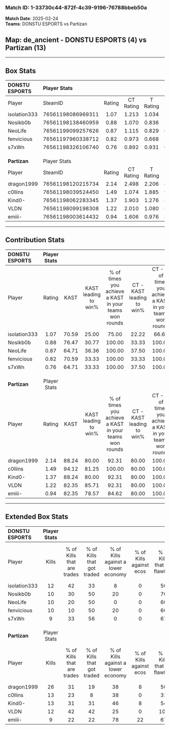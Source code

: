 ### Match ID: 1-33730c44-872f-4c39-9196-76788bbeb50a  
**Match Date**: 2025-02-24  
**Teams**: DONSTU ESPORTS vs Partizan  

## **Map**: de_ancient - DONSTU ESPORTS (4) vs Partizan (13)  
---  

## Box Stats  

| **DONSTU ESPORTS** | Player Stats      |        |           |          |       |       |       |         |        |      |     |
| :- | :- | :-: | :-: | :-: | :-: | :-: | :-: | :-: | :-: | :-: | :-: |
| Player             | SteamID           | Rating | CT Rating | T Rating | KAST  |  ADR  | Kills | Assists | Deaths | K/D  | HS% |
| isolation333       | 76561198086969311 |  1.07  |   1.213   |  1.034   | 70.59 | 82.4  |  12   |    4    |   13   | 0.92 | 58  |
| Nosikb0b           | 76561198138460959 |  0.88  |   1.070   |  0.836   | 76.47 | 78.5  |  10   |    5    |   17   | 0.59 | 30  |
| NeoLife            | 76561199099257626 |  0.87  |   1.115   |  0.829   | 64.71 | 75.7  |  10   |    4    |   14   | 0.71 | 60  |
| fenvicious         | 76561197960338712 |  0.82  |   0.973   |  0.668   | 70.59 | 58.7  |  10   |    3    |   15   | 0.67 | 60  |
| s7xWn              | 76561198326106740 |  0.76  |   0.892   |  0.931   | 64.71 | 54.4  |   9   |    5    |   14   | 0.64 | 33  |
|                    |                   |        |           |          |       |       |       |         |        |      |     |
|                    |                   |        |           |          |       |       |       |         |        |      |     |
|                    |                   |        |           |          |       |       |       |         |        |      |     |
| **Partizan**       | Player Stats      |        |           |          |       |       |       |         |        |      |     |
| Player             | SteamID           | Rating | CT Rating | T Rating | KAST  |  ADR  | Kills | Assists | Deaths | K/D  | HS% |
| dragon1999         | 76561198120215734 |  2.14  |   2.498   |  2.206   | 88.24 | 134.1 |  26   |    4    |   11   | 2.36 | 53  |
| c0llins            | 76561198039524450 |  1.49  |   1.074   |  1.885   | 94.12 | 94.4  |  13   |    5    |   8    | 1.63 | 46  |
| Kind0-             | 76561198062283345 |  1.37  |   1.903   |  1.276   | 88.24 | 83.3  |  13   |    8    |   10   | 1.30 | 38  |
| VLDN               | 76561198099198308 |  1.22  |   2.010   |  1.080   | 82.35 | 75.7  |  12   |    3    |   10   | 1.20 | 75  |
| emiii-             | 76561198003614432 |  0.94  |   1.606   |  0.976   | 82.35 | 53.9  |   9   |    4    |   12   | 0.75 | 33  |
---  

## Contribution Stats  

| **DONSTU ESPORTS** | Player Stats |       |                      |                                                        |                           |                                                             |                          |                                                            |
| :- | :-: | :-: | :-: | :-: | :-: | :-: | :-: | :-: |
| Player             |    Rating    | KAST  | KAST leading to win% | % of times you achieve a KAST in your teams won rounds | CT - KAST leading to win% | CT - % of times you achieve a KAST in your teams won rounds | T - KAST leading to win% | T - % of times you achieve a KAST in your teams won rounds |
| isolation333       |     1.07     | 70.59 |        25.00         |                         75.00                          |           22.22           |                            66.67                            |          33.33           |                           100.00                           |
| Nosikb0b           |     0.88     | 76.47 |        30.77         |                         100.00                         |           33.33           |                           100.00                            |          25.00           |                           100.00                           |
| NeoLife            |     0.87     | 64.71 |        36.36         |                         100.00                         |           37.50           |                           100.00                            |          33.33           |                           100.00                           |
| fenvicious         |     0.82     | 70.59 |        33.33         |                         100.00                         |           33.33           |                           100.00                            |          33.33           |                           100.00                           |
| s7xWn              |     0.76     | 64.71 |        33.33         |                         100.00                         |           37.50           |                           100.00                            |          25.00           |                           100.00                           |
|                    |              |       |                      |                                                        |                           |                                                             |                          |                                                            |
|                    |              |       |                      |                                                        |                           |                                                             |                          |                                                            |
|                    |              |       |                      |                                                        |                           |                                                             |                          |                                                            |
| **Partizan**       | Player Stats |       |                      |                                                        |                           |                                                             |                          |                                                            |
| Player             |    Rating    | KAST  | KAST leading to win% | % of times you achieve a KAST in your teams won rounds | CT - KAST leading to win% | CT - % of times you achieve a KAST in your teams won rounds | T - KAST leading to win% | T - % of times you achieve a KAST in your teams won rounds |
| dragon1999         |     2.14     | 88.24 |        80.00         |                         92.31                          |           80.00           |                           100.00                            |          80.00           |                           88.89                            |
| c0llins            |     1.49     | 94.12 |        81.25         |                         100.00                         |           80.00           |                           100.00                            |          81.82           |                           100.00                           |
| Kind0-             |     1.37     | 88.24 |        80.00         |                         92.31                          |           80.00           |                           100.00                            |          80.00           |                           88.89                            |
| VLDN               |     1.22     | 82.35 |        85.71         |                         92.31                          |           80.00           |                           100.00                            |          88.89           |                           88.89                            |
| emiii-             |     0.94     | 82.35 |        78.57         |                         84.62                          |           80.00           |                           100.00                            |          77.78           |                           77.78                            |
---  

## Extended Box Stats  

| **DONSTU ESPORTS** | Player Stats |                            |                            |                                    |                         |                              |                                 |        |                             |                                     |                          |                               |                            |
| :- | :-: | :-: | :-: | :-: | :-: | :-: | :-: | :-: | :-: | :-: | :-: | :-: | :-: |
| Player             |    Kills     | % of Kills that are trades | % of Kills that got traded | % of Kills against a lower economy | % of Kills against ecos | % of Kills that are flawless | % of Kills that are close duels | Deaths | % of Deaths that get traded | % of Deaths against a lower economy | % of Deaths against ecos | % of Deaths that are flawless | % of Deaths that are close |
| isolation333       |      12      |             42             |             33             |                 8                  |            0            |              50              |                8                |   13   |             23              |                 15                  |            0             |              46               |             8              |
| Nosikb0b           |      10      |             30             |             50             |                 20                 |            0            |              70              |                0                |   17   |             24              |                 12                  |            0             |              53               |             18             |
| NeoLife            |      10      |             20             |             50             |                 0                  |            0            |              60              |                0                |   14   |             36              |                 14                  |            0             |              57               |             7              |
| fenvicious         |      10      |             10             |             50             |                 20                 |            0            |              60              |               10                |   15   |             13              |                 13                  |            0             |              60               |             7              |
| s7xWn              |      9       |             33             |             56             |                 0                  |            0            |              67              |                0                |   14   |             21              |                 14                  |            0             |              71               |             7              |
|                    |              |                            |                            |                                    |                         |                              |                                 |        |                             |                                     |                          |                               |                            |
|                    |              |                            |                            |                                    |                         |                              |                                 |        |                             |                                     |                          |                               |                            |
|                    |              |                            |                            |                                    |                         |                              |                                 |        |                             |                                     |                          |                               |                            |
| **Partizan**       | Player Stats |                            |                            |                                    |                         |                              |                                 |        |                             |                                     |                          |                               |                            |
| Player             |    Kills     | % of Kills that are trades | % of Kills that got traded | % of Kills against a lower economy | % of Kills against ecos | % of Kills that are flawless | % of Kills that are close duels | Deaths | % of Deaths that get traded | % of Deaths against a lower economy | % of Deaths against ecos | % of Deaths that are flawless | % of Deaths that are close |
| dragon1999         |      26      |             31             |             19             |                 38                 |            8            |              50              |                8                |   11   |             45              |                 27                  |            0             |              45               |             0              |
| c0llins            |      13      |             23             |             8              |                 38                 |            0            |              31              |                8                |   8    |             63              |                 50                  |            0             |              75               |             13             |
| Kind0-             |      13      |             31             |             31             |                 46                 |            8            |              54              |               31                |   10   |             30              |                 50                  |            10            |              80               |             0              |
| VLDN               |      12      |             42             |             42             |                 25                 |            0            |             100              |                0                |   10   |             40              |                 30                  |            0             |              50               |             10             |
| emiii-             |      9       |             22             |             22             |                 78                 |           22            |              67              |                0                |   12   |             58              |                 42                  |            0             |              58               |             0              |
